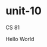 # unit-10
CS 81
<!DOCTYPE html>
<html>
    <head>
     <script src="https://ajax.googleapis.com/ajax/libs/jquery/3.2.1/jquery.min.js"></script>
     <script>
         $(document).ready(function(){
             $("#animate_button").click(function(){
                  $("#animate_div").animate({fontSize: "100px"}, "slow");
              });
          });
</script>
</head>
<body>

<div style="background: #IH3;height:200px;width:600px;">Hello World</div>

</body>
</html>
